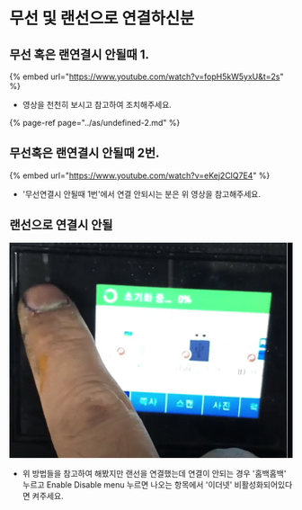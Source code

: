 # 무선 및 랜선으로 연결하신분

## 무선 혹은 랜연결시 안될때 1.

{% embed url="https://www.youtube.com/watch?v=fopH5kW5yxU&t=2s" %}

* 영상을 천천히 보시고 참고하여 조치해주세요.

{% page-ref page="../as/undefined-2.md" %}

## 무선혹은 랜연결시 안될때 2번.

{% embed url="https://www.youtube.com/watch?v=eKej2ClQ7E4" %}

* '무선연결시 안될때 1번'에서 연결 안되시는 분은 위 영상을 참고해주세요.

## 랜선으로 연결시 안될

![](../../.gitbook/assets/.gif%20%283%29.gif)

* 위 방법들을 참고하여 해봤지만 랜선을 연결했는데 연결이 안되는 경우 '홈백홈백' 누르고 Enable Disable menu 누르면 나오는 항목에서 '이더넷' 비활성화되어있다면 켜주세요.



